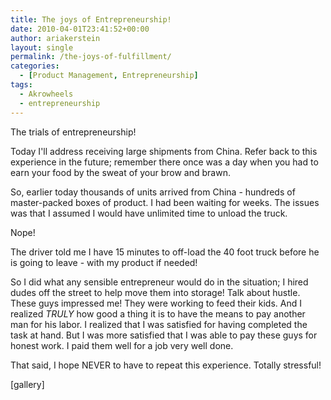 ```yaml
---
title: The joys of Entrepreneurship!
date: 2010-04-01T23:41:52+00:00
author: ariakerstein
layout: single
permalink: /the-joys-of-fulfillment/
categories:
  - [Product Management, Entrepreneurship]
tags:
  - Akrowheels
  - entrepreneurship
---
```

The trials of entrepreneurship!

Today I'll address receiving large shipments from China. Refer back to this experience in the future; remember there once was a day when you had to earn your food by the sweat of your brow and brawn.

So, earlier today thousands of units arrived from China - hundreds of master-packed boxes of product. I had been waiting for weeks. The issues was that I assumed I would have unlimited time to unload the truck.

Nope!

The driver told me I have 15 minutes to off-load the 40 foot truck before he is going to leave - with my product if needed! 

So I did what any sensible entrepreneur would do in the situation; I hired dudes off the street to help move them into storage! Talk about hustle. These guys impressed me! They were working to feed their kids. And I realized *TRULY* how good a thing it is to have the means to pay another man for his labor. I realized that I was satisfied for having completed the task at hand. But I was more satisfied that I was able to pay these guys for honest work. I paid them well for a job very well done.

That said, I hope NEVER to have to repeat this experience. Totally stressful!

[gallery]